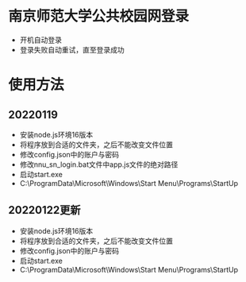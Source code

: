 # 南京师范大学公共校园网登录
- 开机自动登录
- 登录失败自动重试，直至登录成功

# 使用方法
## 20220119
- 安装node.js环境16版本
- 将程序放到合适的文件夹，之后不能改变文件位置
- 修改config.json中的账户与密码
- 修改nnu_sn_login.bat文件中app.js文件的绝对路径
- 启动start.exe
- C:\ProgramData\Microsoft\Windows\Start Menu\Programs\StartUp

## 20220122更新
- 安装node.js环境16版本
- 将程序放到合适的文件夹，之后不能改变文件位置
- 修改config.json中的账户与密码
- 启动start.exe
- C:\ProgramData\Microsoft\Windows\Start Menu\Programs\StartUp
